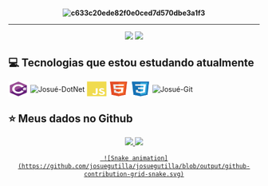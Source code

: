 <h4 align="center">
 
![c633c20ede82f0e0ced7d570dbe3a1f3](https://user-images.githubusercontent.com/70382532/138322189-2db8df52-9dcb-40a0-88a8-c365466bd33d.gif)

<hr>
  
<div>
  <a href="https://instagram.com/josuegutilla" target="_blank"><img src="https://img.shields.io/badge/-Instagram-%23E4405F?style=for-the-badge&logo=instagram&logoColor=white" target="_blank"></a> 
  <a href="https://www.linkedin.com/in/josué-gutilla-8865ab241" target="_blank"><img src="https://img.shields.io/badge/-LinkedIn-%230077B5?style=for-the-badge&logo=linkedin&logoColor=white" target="_blank"></a> 
</div>
  
## 💻 Tecnologias que estou estudando atualmente
<div style="display: inline_block">
    <img align="center" alt="Kelvyn-Csharp" height="30" width="40" src="https://raw.githubusercontent.com/devicons/devicon/master/icons/csharp/csharp-original.svg">
  	<img align="center" alt="Josué-DotNet" height="30" width="40" src="https://cdn.jsdelivr.net/gh/devicons/devicon/icons/dotnetcore/dotnetcore-original.svg" />  
    <img align="center" alt="Josué-Js" height="30" width="40" src="https://raw.githubusercontent.com/devicons/devicon/master/icons/javascript/javascript-plain.svg">
    <img align="center" alt="Josué-HTML" height="30" width="40" src="https://raw.githubusercontent.com/devicons/devicon/master/icons/html5/html5-original.svg">
    <img align="center" alt="Josué-CSS" height="30" width="40" src="https://raw.githubusercontent.com/devicons/devicon/master/icons/css3/css3-original.svg">    
    <img align="center" alt="Josué-Git" height="30" width="40" src="https://cdn.jsdelivr.net/gh/devicons/devicon/icons/git/git-original.svg" />        
</div>

## ⭐ **Meus dados no Github**
<div align="center">
  <a href="https://github.com/josuegutilla">
  <img height="180em" src="https://github-readme-stats.vercel.app/api?username=josuegutilla&show_icons=true&theme=dracula&include_all_commits=true&count_private=true"/>
  <img height="180em" src="https://github-readme-stats.vercel.app/api/top-langs/?username=josuegutilla&layout=compact&langs_count=7&theme=dracula"/>
   
     ![Snake animation](https://github.com/josuegutilla/josuegutilla/blob/output/github-contribution-grid-snake.svg)
   
   </div>

